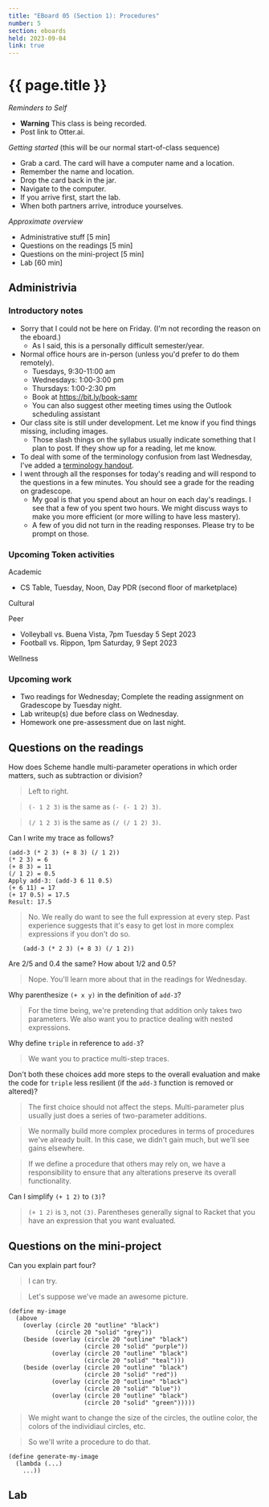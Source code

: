 ```yaml
---
title: "EBoard 05 (Section 1): Procedures"
number: 5
section: eboards
held: 2023-09-04
link: true
---
```

# {{ page.title }}

_Reminders to Self_

* **Warning** This class is being recorded.
* Post link to Otter.ai.

_Getting started_ (this will be our normal start-of-class sequence)

* Grab a card.  The card will have a computer name and a location.
* Remember the name and location.
* Drop the card back in the jar.
* Navigate to the computer.
* If you arrive first, start the lab.
* When both partners arrive, introduce yourselves.

_Approximate overview_

* Administrative stuff [5 min]
* Questions on the readings [5 min]
* Questions on the mini-project [5 min]
* Lab [60 min]

Administrivia
-------------

### Introductory notes

* Sorry that I could not be here on Friday.  (I'm not recording the reason on
  the eboard.)
    * As I said, this is a personally difficult semester/year.
* Normal office hours are in-person (unless you'd prefer to do them
  remotely).
    * Tuesdays, 9:30-11:00 am
    * Wednesdays: 1:00-3:00 pm
    * Thursdays: 1:00-2:30 pm
    * Book at <https://bit.ly/book-samr>
    * You can also suggest other meeting times using the Outlook scheduling 
      assistant
* Our class site is still under development.  Let me know if you find
  things missing, including images.
    * Those slash things on the syllabus usually indicate something
      that I plan to post.  If they show up for a reading, let me know.
* To deal with some of the terminology confusion from last Wednesday, I've
  added a [terminology handout](../handouts/terminology).
* I went through all the responses for today's reading and will respond
  to the questions in a few minutes.  You should see a grade for the
  reading on gradescope.
    * My goal is that you spend about an hour on each day's readings.  I see
      that a few of you spent two hours.  We might discuss ways to make you
      more efficient (or more willing to have less mastery).
    * A few of you did not turn in the reading responses.  Please try 
      to be prompt on those.

### Upcoming Token activities

Academic

* CS Table, Tuesday, Noon, Day PDR (second floor of marketplace)

Cultural

Peer

* Volleyball vs. Buena Vista, 7pm Tuesday 5 Sept 2023
* Football vs. Rippon, 1pm Saturday, 9 Sept 2023

Wellness

### Upcoming work

* Two readings for Wednesday; Complete the reading assignment on Gradescope by 
  Tuesday night.
* Lab writeup(s) due before class on Wednesday.
* Homework one pre-assessment due on last night.

Questions on the readings
-------------------------

How does Scheme handle multi-parameter operations in which order matters,
such as subtraction or division?

> Left to right.  

> `(- 1 2 3)` is the same as `(- (- 1 2) 3)`.

> `(/ 1 2 3)` is the same as `(/ (/ 1 2) 3)`.

Can I write my trace as follows?

```
(add-3 (* 2 3) (+ 8 3) (/ 1 2))
(* 2 3) = 6
(+ 8 3) = 11
(/ 1 2) = 0.5
Apply add-3: (add-3 6 11 0.5)
(+ 6 11) = 17
(+ 17 0.5) = 17.5
Result: 17.5
```

> No.  We really do want to see the full expression at every step.
  Past experience suggests that it's easy to get lost in more
  complex expressions if you don't do so.

```
    (add-3 (* 2 3) (+ 8 3) (/ 1 2))
```

Are 2/5 and 0.4 the same?  How about 1/2 and 0.5?

> Nope.  You'll learn more about that in the readings for Wednesday.

Why parenthesize `(+ x y)` in the definition of `add-3`?

> For the time being, we're pretending that addition only takes two
  parameters.  We also want you to practice dealing with nested
  expressions.

Why define `triple` in reference to `add-3`?

> We want you to practice multi-step traces.

Don't both these choices add more steps to the overall evaluation
and make the code for `triple` less resilient (if the `add-3`
function is removed or altered)?

> The first choice should not affect the steps.  Multi-parameter
  plus usually just does a series of two-parameter additions.

> We normally build more complex procedures in terms of procedures
  we've already built.  In this case, we didn't gain much, but we'll
  see gains elsewhere.

> If we define a procedure that others may rely on, we have a
  responsibility to ensure that any alterations preserve its overall
  functionality.

Can I simplify `(+ 1 2)` to `(3)`?

> `(+ 1 2)` is `3`, not `(3)`.  Parentheses generally signal to Racket 
  that you have an expression that you want evaluated.

Questions on the mini-project
-----------------------------

Can you explain part four?

> I can try.

> Let's suppose we've made an awesome picture.

```
(define my-image
  (above
    (overlay (circle 20 "outline" "black")
             (circle 20 "solid" "grey"))
    (beside (overlay (circle 20 "outline" "black")
                     (circle 20 "solid" "purple"))
            (overlay (circle 20 "outline" "black")
                     (circle 20 "solid" "teal")))
    (beside (overlay (circle 20 "outline" "black")
                     (circle 20 "solid" "red"))
            (overlay (circle 20 "outline" "black")
                     (circle 20 "solid" "blue"))
            (overlay (circle 20 "outline" "black")
                     (circle 20 "solid" "green")))))
```

> We might want to change the size of the circles, the outline color,
  the colors of the individiaul circles, etc.

> So we'll write a procedure to do that.

```
(define generate-my-image
  (lambda (...)
    ...))
```

Lab
---


